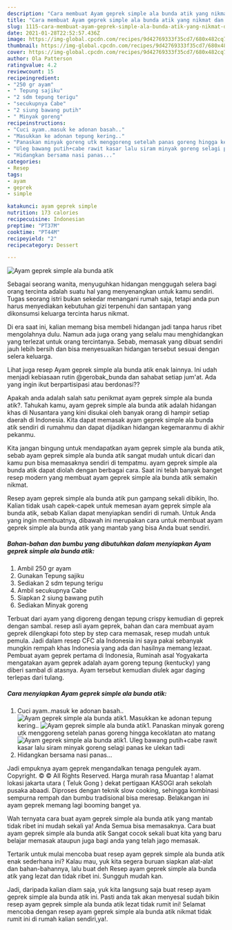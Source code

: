 ```yaml
---
description: "Cara membuat Ayam geprek simple ala bunda atik yang nikmat dan Mudah Dibuat"
title: "Cara membuat Ayam geprek simple ala bunda atik yang nikmat dan Mudah Dibuat"
slug: 1115-cara-membuat-ayam-geprek-simple-ala-bunda-atik-yang-nikmat-dan-mudah-dibuat
date: 2021-01-28T22:52:57.436Z
image: https://img-global.cpcdn.com/recipes/9d42769333f35cd7/680x482cq70/ayam-geprek-simple-ala-bunda-atik-foto-resep-utama.jpg
thumbnail: https://img-global.cpcdn.com/recipes/9d42769333f35cd7/680x482cq70/ayam-geprek-simple-ala-bunda-atik-foto-resep-utama.jpg
cover: https://img-global.cpcdn.com/recipes/9d42769333f35cd7/680x482cq70/ayam-geprek-simple-ala-bunda-atik-foto-resep-utama.jpg
author: Ola Patterson
ratingvalue: 4.2
reviewcount: 15
recipeingredient:
- "250 gr ayam"
- " Tepung sajiku"
- "2 sdm tepung terigu"
- "secukupnya Cabe"
- "2 siung bawang putih"
- " Minyak goreng"
recipeinstructions:
- "Cuci ayam..masuk ke adonan basah.."
- "Masukkan ke adonan tepung kering.."
- "Panaskan minyak goreng utk menggoreng setelah panas goreng hingga kecoklatan ato matang"
- "Uleg bawang putih+cabe rawit kasar lalu siram minyak goreng selagi panas ke ulekan tadi"
- "Hidangkan bersama nasi panas..."
categories:
- Resep
tags:
- ayam
- geprek
- simple

katakunci: ayam geprek simple 
nutrition: 173 calories
recipecuisine: Indonesian
preptime: "PT37M"
cooktime: "PT44M"
recipeyield: "2"
recipecategory: Dessert

---
```



![Ayam geprek simple ala bunda atik](https://img-global.cpcdn.com/recipes/9d42769333f35cd7/680x482cq70/ayam-geprek-simple-ala-bunda-atik-foto-resep-utama.jpg)

Sebagai seorang wanita, menyuguhkan hidangan menggugah selera bagi orang tercinta adalah suatu hal yang menyenangkan untuk kamu sendiri. Tugas seorang istri bukan sekedar menangani rumah saja, tetapi anda pun harus menyediakan kebutuhan gizi terpenuhi dan santapan yang dikonsumsi keluarga tercinta harus nikmat.

Di era  saat ini, kalian memang bisa membeli hidangan jadi tanpa harus ribet mengolahnya dulu. Namun ada juga orang yang selalu mau menghidangkan yang terlezat untuk orang tercintanya. Sebab, memasak yang dibuat sendiri jauh lebih bersih dan bisa menyesuaikan hidangan tersebut sesuai dengan selera keluarga. 

Lihat juga resep Ayam geprek simple ala bunda atik enak lainnya. Ini udah menjadi kebiasaan rutin @gerobak_bunda dan sahabat setiap jum&#39;at. Ada yang ingin ikut berpartisipasi atau berdonasi??

Apakah anda adalah salah satu penikmat ayam geprek simple ala bunda atik?. Tahukah kamu, ayam geprek simple ala bunda atik adalah hidangan khas di Nusantara yang kini disukai oleh banyak orang di hampir setiap daerah di Indonesia. Kita dapat memasak ayam geprek simple ala bunda atik sendiri di rumahmu dan dapat dijadikan hidangan kegemaranmu di akhir pekanmu.

Kita jangan bingung untuk mendapatkan ayam geprek simple ala bunda atik, sebab ayam geprek simple ala bunda atik sangat mudah untuk dicari dan kamu pun bisa memasaknya sendiri di tempatmu. ayam geprek simple ala bunda atik dapat diolah dengan berbagai cara. Saat ini telah banyak banget resep modern yang membuat ayam geprek simple ala bunda atik semakin nikmat.

Resep ayam geprek simple ala bunda atik pun gampang sekali dibikin, lho. Kalian tidak usah capek-capek untuk memesan ayam geprek simple ala bunda atik, sebab Kalian dapat menyiapkan sendiri di rumah. Untuk Anda yang ingin membuatnya, dibawah ini merupakan cara untuk membuat ayam geprek simple ala bunda atik yang mantab yang bisa Anda buat sendiri.

<!--inarticleads1-->

##### Bahan-bahan dan bumbu yang dibutuhkan dalam menyiapkan Ayam geprek simple ala bunda atik:

1. Ambil 250 gr ayam
1. Gunakan  Tepung sajiku
1. Sediakan 2 sdm tepung terigu
1. Ambil secukupnya Cabe
1. Siapkan 2 siung bawang putih
1. Sediakan  Minyak goreng


Terbuat dari ayam yang digoreng dengan tepung crispy kemudian di geprek dengan sambal. resep asli ayam geprek, bahan dan cara membuat ayam geprek dilengkapi foto step by step cara memasak, resep mudah untuk pemula. Jadi dalam resep CFC ala Indonesia ini saya pakai sebanyak mungkin rempah khas Indonesia yang ada dan hasilnya memang lezaat. Pembuat ayam geprek pertama di Indonesia, Ruminah asal Yogyakarta mengatakan ayam geprek adalah ayam goreng tepung (kentucky) yang diberi sambal di atasnya. Ayam tersebut kemudian diulek agar daging terlepas dari tulang. 

<!--inarticleads2-->

##### Cara menyiapkan Ayam geprek simple ala bunda atik:

1. Cuci ayam..masuk ke adonan basah..
<img src="https://img-global.cpcdn.com/steps/a3f3370fb82d995d/160x128cq70/ayam-geprek-simple-ala-bunda-atik-langkah-memasak-1-foto.jpg" alt="Ayam geprek simple ala bunda atik">1. Masukkan ke adonan tepung kering..
<img src="https://img-global.cpcdn.com/steps/f06eb388fa288555/160x128cq70/ayam-geprek-simple-ala-bunda-atik-langkah-memasak-2-foto.jpg" alt="Ayam geprek simple ala bunda atik">1. Panaskan minyak goreng utk menggoreng setelah panas goreng hingga kecoklatan ato matang
<img src="https://img-global.cpcdn.com/steps/295ca26251d636f8/160x128cq70/ayam-geprek-simple-ala-bunda-atik-langkah-memasak-3-foto.jpg" alt="Ayam geprek simple ala bunda atik">1. Uleg bawang putih+cabe rawit kasar lalu siram minyak goreng selagi panas ke ulekan tadi
1. Hidangkan bersama nasi panas...


Jadi empuknya ayam geprek mengandalkan tenaga pengulek ayam. Copyright. © © All Rights Reserved. Harga murah rasa Muantap ! alamat lokasi jakarta utara ( Teluk Gong ) dekat pertigaan KASOGI arah sekolah pusaka abaadi. Diproses dengan teknik slow cooking, sehingga kombinasi sempurna rempah dan bumbu tradisional bisa meresap. Belakangan ini ayam geprek memang lagi booming banget ya. 

Wah ternyata cara buat ayam geprek simple ala bunda atik yang mantab tidak ribet ini mudah sekali ya! Anda Semua bisa memasaknya. Cara buat ayam geprek simple ala bunda atik Sangat cocok sekali buat kita yang baru belajar memasak ataupun juga bagi anda yang telah jago memasak.

Tertarik untuk mulai mencoba buat resep ayam geprek simple ala bunda atik enak sederhana ini? Kalau mau, yuk kita segera buruan siapkan alat-alat dan bahan-bahannya, lalu buat deh Resep ayam geprek simple ala bunda atik yang lezat dan tidak ribet ini. Sungguh mudah kan. 

Jadi, daripada kalian diam saja, yuk kita langsung saja buat resep ayam geprek simple ala bunda atik ini. Pasti anda tak akan menyesal sudah bikin resep ayam geprek simple ala bunda atik lezat tidak rumit ini! Selamat mencoba dengan resep ayam geprek simple ala bunda atik nikmat tidak rumit ini di rumah kalian sendiri,ya!.

